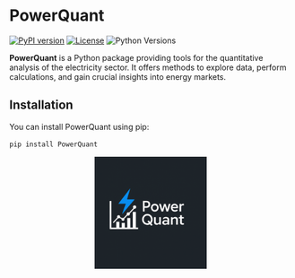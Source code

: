 # PowerQuant


[![PyPI version](https://badge.fury.io/py/[your_package_name_on_pypi].svg)](https://pypi.org/project/[your_package_name_on_pypi]/)
[![License](https://img.shields.io/badge/License-MIT-yellow.svg)](https://opensource.org/licenses/MIT)
![Python Versions](https://img.shields.io/pypi/pyversions/[your_package_name_on_pypi])

**PowerQuant** is a Python package providing tools for the quantitative analysis of the electricity sector. It offers methods to explore data, perform calculations, and gain crucial insights into energy markets.

## Installation

You can install PowerQuant using pip:

```bash
pip install PowerQuant
```


<div style="text-align: center;">
  <img src="images/logo_PowerQuant.png" width="200" />
</div>